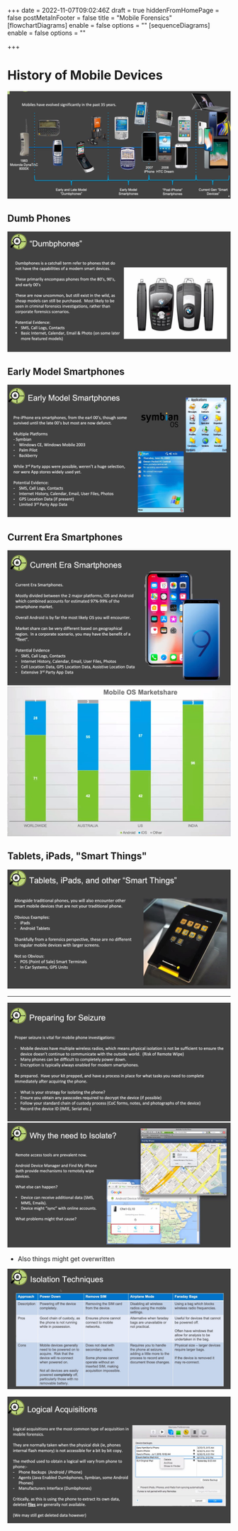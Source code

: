 +++
date = 2022-11-07T09:02:46Z
draft = true
hiddenFromHomePage = false
postMetaInFooter = false
title = "Mobile Forensics"
[flowchartDiagrams]
enable = false
options = ""
[sequenceDiagrams]
enable = false
options = ""

+++
# History of Mobile Devices

![](/uploads/snipaste_2022-11-07_20-12-04.jpg)

## Dumb Phones

![](/uploads/snipaste_2022-11-07_20-12-47.jpg)

## Early Model Smartphones

![](/uploads/snipaste_2022-11-07_20-14-28.jpg)

## Current Era Smartphones

![](/uploads/snipaste_2022-11-07_20-16-36.jpg)  
![](/uploads/snipaste_2022-11-07_20-19-19.jpg)

## Tablets, iPads, "Smart Things"

![](/uploads/snipaste_2022-11-07_20-20-02.jpg)

***

![](/uploads/snipaste_2022-11-07_20-27-32.jpg)  
![](/uploads/snipaste_2022-11-07_20-29-39.jpg)

* Also things might get overwritten

![](/uploads/snipaste_2022-11-07_20-32-23.jpg)

![](/uploads/snipaste_2022-11-07_20-41-32.jpg)